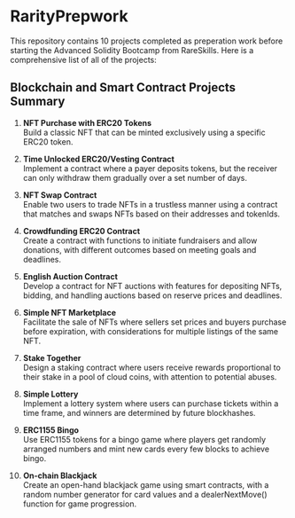 # RarityPrepwork

This repository contains 10 projects completed as preperation work before starting the Advanced Solidity Bootcamp from RareSkills. Here is a comprehensive list of all of the projects:

## Blockchain and Smart Contract Projects Summary

1. **NFT Purchase with ERC20 Tokens**  
   Build a classic NFT that can be minted exclusively using a specific ERC20 token.

2. **Time Unlocked ERC20/Vesting Contract**  
   Implement a contract where a payer deposits tokens, but the receiver can only withdraw them gradually over a set number of days.

3. **NFT Swap Contract**  
   Enable two users to trade NFTs in a trustless manner using a contract that matches and swaps NFTs based on their addresses and tokenIds.

4. **Crowdfunding ERC20 Contract**  
   Create a contract with functions to initiate fundraisers and allow donations, with different outcomes based on meeting goals and deadlines.

5. **English Auction Contract**  
   Develop a contract for NFT auctions with features for depositing NFTs, bidding, and handling auctions based on reserve prices and deadlines.

6. **Simple NFT Marketplace**  
   Facilitate the sale of NFTs where sellers set prices and buyers purchase before expiration, with considerations for multiple listings of the same NFT.

7. **Stake Together**  
   Design a staking contract where users receive rewards proportional to their stake in a pool of cloud coins, with attention to potential abuses.

8. **Simple Lottery**  
   Implement a lottery system where users can purchase tickets within a time frame, and winners are determined by future blockhashes.

9. **ERC1155 Bingo**  
   Use ERC1155 tokens for a bingo game where players get randomly arranged numbers and mint new cards every few blocks to achieve bingo.

10. **On-chain Blackjack**  
    Create an open-hand blackjack game using smart contracts, with a random number generator for card values and a dealerNextMove() function for game progression.
